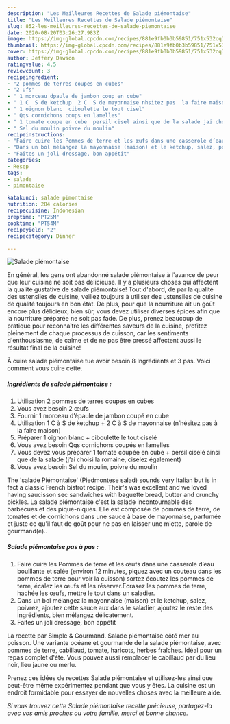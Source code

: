 ```yaml
---
description: "Les Meilleures Recettes de Salade piémontaise"
title: "Les Meilleures Recettes de Salade piémontaise"
slug: 852-les-meilleures-recettes-de-salade-piemontaise
date: 2020-08-20T03:26:27.983Z
image: https://img-global.cpcdn.com/recipes/881e9fb0b3b59851/751x532cq70/salade-piemontaise-photo-principale-de-la-recette.jpg
thumbnail: https://img-global.cpcdn.com/recipes/881e9fb0b3b59851/751x532cq70/salade-piemontaise-photo-principale-de-la-recette.jpg
cover: https://img-global.cpcdn.com/recipes/881e9fb0b3b59851/751x532cq70/salade-piemontaise-photo-principale-de-la-recette.jpg
author: Jeffery Dawson
ratingvalue: 4.5
reviewcount: 3
recipeingredient:
- "2 pommes de terres coupes en cubes"
- "2 ufs"
- " 1 morceau dpaule de jambon coup en cube"
- " 1 C  S de ketchup  2 C  S de mayonnaise nhsitez pas  la faire maison"
- " 1 oignon blanc  ciboulette le tout cisel"
- " Qqs cornichons coups en lamelles"
- " 1 tomate coupe en cube  persil cisel ainsi que de la salade jai choisi la romaine ciselez galement"
- " Sel du moulin poivre du moulin"
recipeinstructions:
- "Faire cuire les Pommes de terre et les œufs dans une casserole d’eau bouillante et salée (environ 12 minutes, piquez avec un couteau dans les pommes de terre pour voir la cuisson) sortez écoutez les pommes de terre, écalez les œufs et les réserver.Ecrasez les pommes de terre, hachée les œufs, mettre le tout dans un saladier."
- "Dans un bol mélangez la mayonnaise (maison) et le ketchup, salez, poivrez, ajoutez cette sauce aux dans le saladier, ajoutez le reste des ingrédients, bien mélangez délicatement."
- "Faites un joli dressage, bon appétit"
categories:
- Resep
tags:
- salade
- pimontaise

katakunci: salade pimontaise 
nutrition: 284 calories
recipecuisine: Indonesian
preptime: "PT25M"
cooktime: "PT54M"
recipeyield: "2"
recipecategory: Dinner

---
```



![Salade piémontaise](https://img-global.cpcdn.com/recipes/881e9fb0b3b59851/751x532cq70/salade-piemontaise-photo-principale-de-la-recette.jpg)

En général, les gens ont abandonné salade piémontaise à l'avance de peur que leur cuisine ne soit pas délicieuse. Il y a plusieurs choses qui affectent la qualité gustative de salade piémontaise! Tout d'abord, de par la qualité des ustensiles de cuisine, veillez toujours à utiliser des ustensiles de cuisine de qualité toujours en bon état. De plus, pour que la nourriture ait un goût encore plus délicieux, bien sûr, vous devez utiliser diverses épices afin que la nourriture préparée ne soit pas fade. De plus, prenez beaucoup de pratique pour reconnaître les différentes saveurs de la cuisine, profitez pleinement de chaque processus de cuisson, car les sentiments d'enthousiasme, de calme et de ne pas être pressé affectent aussi le résultat final de la cuisine!

<!--inarticleads1-->

À cuire salade piémontaise tue avoir besoin 8 Ingrédients et 3 pas. Voici comment vous cuire cette.

##### Ingrédients de salade piémontaise :

1. Utilisation 2 pommes de terres coupes en cubes
1. Vous avez besoin 2 œufs
1. Fournir  1 morceau d’épaule de jambon coupé en cube
1. Utilisation  1 C à S de ketchup + 2 C à S de mayonnaise (n’hésitez pas à la faire maison)
1. Préparer  1 oignon blanc + ciboulette le tout ciselé
1. Vous avez besoin  Qqs cornichons coupés en lamelles
1. Vous devez vous préparer  1 tomate coupée en cube + persil ciselé ainsi que de la salade (j’ai choisi la romaine, ciselez également)
1. Vous avez besoin  Sel du moulin, poivre du moulin


The &#39;salade Piémontaise&#39; (Piedmontese salad) sounds very Italian but is in fact a classic French bistrot recipe. Their&#39;s was excellent and we loved having saucisson sec sandwiches with baguette bread, butter and crunchy pickles. La salade piémontaise c&#39;est la salade incontournable des barbecues et des pique-niques. Elle est composée de pommes de terre, de tomates et de cornichons dans une sauce à base de mayonnaise, parfumée et juste ce qu&#39;il faut de goût pour ne pas en laisser une miette, parole de gourmand(e).. 

<!--inarticleads2-->

##### Salade piémontaise pas à pas :

1. Faire cuire les Pommes de terre et les œufs dans une casserole d’eau bouillante et salée (environ 12 minutes, piquez avec un couteau dans les pommes de terre pour voir la cuisson) sortez écoutez les pommes de terre, écalez les œufs et les réserver.Ecrasez les pommes de terre, hachée les œufs, mettre le tout dans un saladier.
1. Dans un bol mélangez la mayonnaise (maison) et le ketchup, salez, poivrez, ajoutez cette sauce aux dans le saladier, ajoutez le reste des ingrédients, bien mélangez délicatement.
1. Faites un joli dressage, bon appétit


La recette par Simple &amp; Gourmand. Salade piémontaise côté mer au poisson. Une variante océane et gourmande de la salade piémontaise, avec pommes de terre, cabillaud, tomate, haricots, herbes fraîches. Idéal pour un repas complet d&#39;été. Vous pouvez aussi remplacer le cabillaud par du lieu noir, lieu jaune ou merlu. 

<!--inarticleads1-->

<p>
Prenez ces idées de recettes Salade piémontaise et utilisez-les ainsi que peut-être même expérimentez pendant que vous y êtes. La cuisine est un endroit formidable pour essayer de nouvelles choses avec la meilleure aide.
</p>

<p>
<i>Si vous trouvez cette Salade piémontaise recette précieuse, partagez-la avec vos amis proches ou votre famille, merci et bonne chance.</i>
</p>
